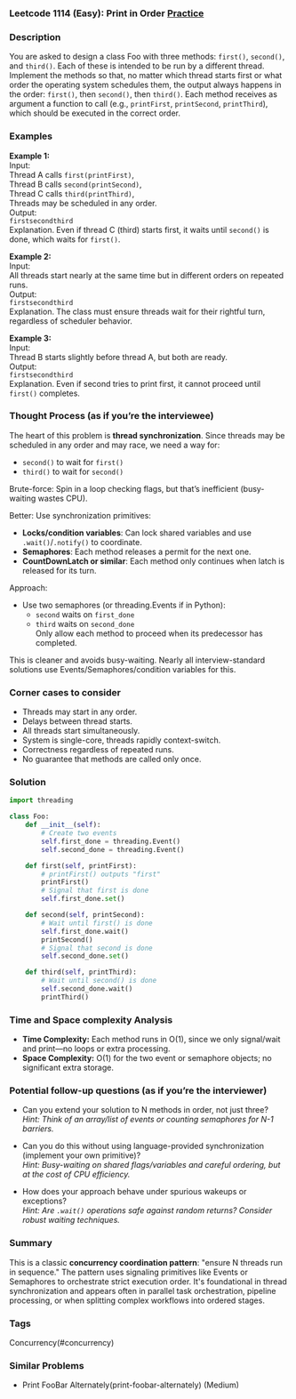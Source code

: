 ### Leetcode 1114 (Easy): Print in Order [Practice](https://leetcode.com/problems/print-in-order)

### Description  
You are asked to design a class Foo with three methods: `first()`, `second()`, and `third()`. Each of these is intended to be run by a different thread. Implement the methods so that, no matter which thread starts first or what order the operating system schedules them, the output always happens in the order: `first()`, then `second()`, then `third()`. Each method receives as argument a function to call (e.g., `printFirst`, `printSecond`, `printThird`), which should be executed in the correct order.

### Examples  

**Example 1:**  
Input:  
Thread A calls `first(printFirst)`,  
Thread B calls `second(printSecond)`,  
Thread C calls `third(printThird)`,  
Threads may be scheduled in any order.  
Output:  
`firstsecondthird`  
Explanation. Even if thread C (third) starts first, it waits until `second()` is done, which waits for `first()`.

**Example 2:**  
Input:  
All threads start nearly at the same time but in different orders on repeated runs.  
Output:  
`firstsecondthird`  
Explanation. The class must ensure threads wait for their rightful turn, regardless of scheduler behavior.

**Example 3:**  
Input:  
Thread B starts slightly before thread A, but both are ready.  
Output:  
`firstsecondthird`  
Explanation. Even if second tries to print first, it cannot proceed until `first()` completes.

### Thought Process (as if you’re the interviewee)  
The heart of this problem is **thread synchronization**. Since threads may be scheduled in any order and may race, we need a way for:
- `second()` to wait for `first()`
- `third()` to wait for `second()`

Brute-force: Spin in a loop checking flags, but that’s inefficient (busy-waiting wastes CPU).

Better: Use synchronization primitives:
- **Locks/condition variables**: Can lock shared variables and use `.wait()`/`.notify()` to coordinate.
- **Semaphores**: Each method releases a permit for the next one.
- **CountDownLatch or similar**: Each method only continues when latch is released for its turn.

Approach:
- Use two semaphores (or threading.Events if in Python):  
  - `second` waits on `first_done`  
  - `third` waits on `second_done`  
  Only allow each method to proceed when its predecessor has completed.

This is cleaner and avoids busy-waiting. Nearly all interview-standard solutions use Events/Semaphores/condition variables for this.

### Corner cases to consider  
- Threads may start in any order.
- Delays between thread starts.
- All threads start simultaneously.
- System is single-core, threads rapidly context-switch.
- Correctness regardless of repeated runs.
- No guarantee that methods are called only once.

### Solution

```python
import threading

class Foo:
    def __init__(self):
        # Create two events
        self.first_done = threading.Event()
        self.second_done = threading.Event()

    def first(self, printFirst):
        # printFirst() outputs "first"
        printFirst()
        # Signal that first is done
        self.first_done.set()

    def second(self, printSecond):
        # Wait until first() is done
        self.first_done.wait()
        printSecond()
        # Signal that second is done
        self.second_done.set()

    def third(self, printThird):
        # Wait until second() is done
        self.second_done.wait()
        printThird()
```

### Time and Space complexity Analysis  

- **Time Complexity:** Each method runs in O(1), since we only signal/wait and print—no loops or extra processing.
- **Space Complexity:** O(1) for the two event or semaphore objects; no significant extra storage.

### Potential follow-up questions (as if you’re the interviewer)  

- Can you extend your solution to N methods in order, not just three?  
  *Hint: Think of an array/list of events or counting semaphores for N-1 barriers.*

- Can you do this without using language-provided synchronization (implement your own primitive)?  
  *Hint: Busy-waiting on shared flags/variables and careful ordering, but at the cost of CPU efficiency.*

- How does your approach behave under spurious wakeups or exceptions?  
  *Hint: Are `.wait()` operations safe against random returns? Consider robust waiting techniques.*

### Summary
This is a classic **concurrency coordination pattern**: "ensure N threads run in sequence." The pattern uses signaling primitives like Events or Semaphores to orchestrate strict execution order. It's foundational in thread synchronization and appears often in parallel task orchestration, pipeline processing, or when splitting complex workflows into ordered stages.

### Tags
Concurrency(#concurrency)

### Similar Problems
- Print FooBar Alternately(print-foobar-alternately) (Medium)